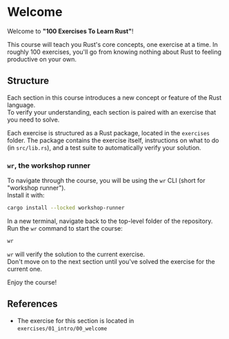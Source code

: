 # Welcome

Welcome to **"100 Exercises To Learn Rust"**!  

This course will teach you Rust's core concepts, one exercise at a time. 
In roughly 100 exercises, you'll go from knowing nothing about Rust to feeling productive on your own.  

## Structure

Each section in this course introduces a new concept or feature of the Rust language.  
To verify your understanding, each section is paired with an exercise that you need to solve. 

Each exercise is structured as a Rust package, located in the `exercises` folder.
The package contains the exercise itself, instructions on what to do (in `src/lib.rs`), and a test suite to 
automatically verify your solution.

### `wr`, the workshop runner

To navigate through the course, you will be using the `wr` CLI (short for "workshop runner").  
Install it with:

```bash
cargo install --locked workshop-runner
```

In a new terminal, navigate back to the top-level folder of the repository.
Run the `wr` command to start the course:

```bash
wr
```

`wr` will verify the solution to the current exercise.  
Don't move on to the next section until you've solved the exercise for the current one.  

Enjoy the course!

## References

- The exercise for this section is located in `exercises/01_intro/00_welcome`